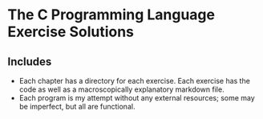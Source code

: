 # The C Programming Language Exercise Solutions

## Includes
- Each chapter has a directory for each exercise. Each exercise has the code as well as a macroscopically explanatory markdown file.
- Each program is my attempt without any external resources; some may be imperfect, but all are functional.
